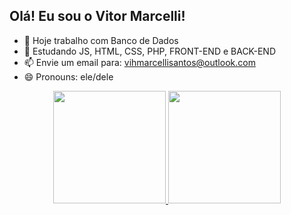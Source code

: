 ## Olá! Eu sou o Vitor Marcelli!



- 🔭 Hoje trabalho com Banco de Dados
- 🌱 Estudando JS, HTML, CSS, PHP, FRONT-END e BACK-END
- 📫 Envie um email para: vihmarcellisantos@outlook.com
- 😄 Pronouns: ele/dele

<div align="center">
  <a href="https://github.com/vitormarcelli">
  <img height="180em" src="https://github-readme-stats.vercel.app/api?username=vitormarcelli&show_icons=true&theme=blue&include_all_commits=true&count_private=true"/>
  <img height="180em" src="https://github-readme-stats.vercel.app/api/top-langs/?username=vitormarcelli&layout=compact&langs_count=7&theme=dracula"/>
</div>

